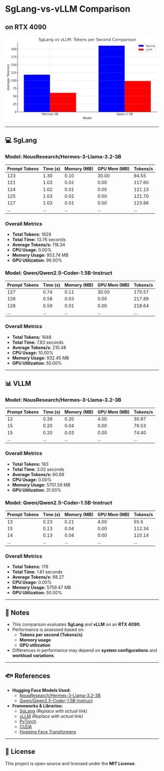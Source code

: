 # SgLang-vs-vLLM Comparison

## on RTX 4090
![Graph](performance_graph.png)

---

## 💻 SgLang

### Model: NousResearch/Hermes-3-Llama-3.2-3B

| Prompt Tokens | Time (s) | Memory (MB) | GPU Mem (MB) | Tokens/s |
|--------------|---------|------------|-------------|----------|
| 123 | 1.30 | 0.10 | 30.00 | 94.55 |
| 121 | 1.03 | 0.02 | 0.00 | 117.60 |
| 124 | 1.02 | 0.01 | 0.00 | 121.13 |
| 125 | 1.03 | 0.02 | 0.00 | 121.70 |
| 127 | 1.03 | 0.01 | 0.00 | 123.86 |
| ... | ... | ... | ... | ... |

### Overall Metrics
- **Total Tokens:** 1628
- **Total Time:** 13.76 seconds
- **Average Tokens/s:** 118.34
- **CPU Usage:** 0.00%
- **Memory Usage:** 953.74 MB
- **GPU Utilization:** 96.00%

### Model: Qwen/Qwen2.5-Coder-1.5B-Instruct

| Prompt Tokens | Time (s) | Memory (MB) | GPU Mem (MB) | Tokens/s |
|--------------|---------|------------|-------------|----------|
| 127 | 0.74 | 0.11 | 30.00 | 170.57 |
| 126 | 0.58 | 0.03 | 0.00 | 217.89 |
| 128 | 0.59 | 0.01 | 0.00 | 218.64 |
| ... | ... | ... | ... | ... |

### Overall Metrics
- **Total Tokens:** 1648
- **Total Time:** 7.83 seconds
- **Average Tokens/s:** 210.48
- **CPU Usage:** 10.00%
- **Memory Usage:** 932.45 MB
- **GPU Utilization:** 55.00%

---

## 📊 VLLM

### Model: NousResearch/Hermes-3-Llama-3.2-3B

| Prompt Tokens | Time (s) | Memory (MB) | GPU Mem (MB) | Tokens/s |
|--------------|---------|------------|-------------|----------|
| 12 | 0.39 | 0.20 | 4.00 | 30.97 |
| 15 | 0.20 | 0.04 | 0.00 | 76.53 |
| 15 | 0.20 | 0.03 | 0.00 | 74.40 |
| ... | ... | ... | ... | ... |

### Overall Metrics
- **Total Tokens:** 183
- **Total Time:** 3.02 seconds
- **Average Tokens/s:** 60.69
- **CPU Usage:** 0.00%
- **Memory Usage:** 5701.59 MB
- **GPU Utilization:** 31.00%

### Model: Qwen/Qwen2.5-Coder-1.5B-Instruct

| Prompt Tokens | Time (s) | Memory (MB) | GPU Mem (MB) | Tokens/s |
|--------------|---------|------------|-------------|----------|
| 13 | 0.23 | 0.21 | 4.00 | 55.5 |
| 15 | 0.13 | 0.04 | 0.00 | 112.34 |
| 14 | 0.13 | 0.04 | 0.00 | 110.14 |
| ... | ... | ... | ... | ... |

### Overall Metrics
- **Total Tokens:** 178
- **Total Time:** 1.81 seconds
- **Average Tokens/s:** 98.27
- **CPU Usage:** 0.00%
- **Memory Usage:** 5759.47 MB
- **GPU Utilization:** 50.00%

---

## 📅 Notes
- This comparison evaluates **SgLang** and **vLLM** on an **RTX 4090**.
- Performance is assessed based on:
  - **Tokens per second (Tokens/s)**
  - **Memory usage**
  - **GPU utilization**
- Differences in performance may depend on **system configurations** and **workload variations**.

---

## 🐟 References
- **Hugging Face Models Used:**
  - [NousResearch/Hermes-3-Llama-3.2-3B](https://huggingface.co/NousResearch/Hermes-3-Llama-3.2-3B)
  - [Qwen/Qwen2.5-Coder-1.5B-Instruct](https://huggingface.co/Qwen/Qwen2.5-Coder-1.5B-Instruct)
- **Frameworks & Libraries:**
  - [SgLang](https://github.com/example/sglang) *(Replace with actual link)*
  - [vLLM](https://github.com/example/vllm) *(Replace with actual link)*
  - [PyTorch](https://pytorch.org/)
  - [CUDA](https://developer.nvidia.com/cuda-toolkit)
  - [Hugging Face Transformers](https://huggingface.co/docs/transformers/index)

---

## 🌟 License
This project is open-source and licensed under the **MIT License**.


